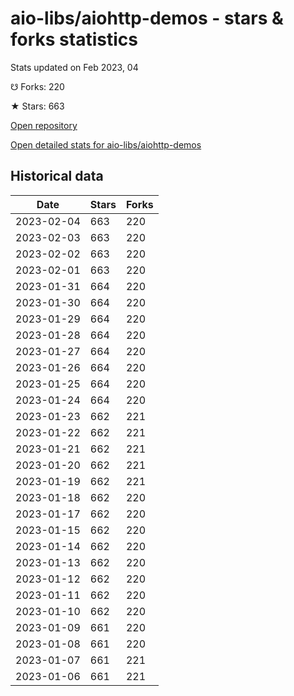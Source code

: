 # aio-libs/aiohttp-demos - stars & forks statistics

Stats updated on Feb 2023, 04

☋ Forks: 220

★ Stars: 663

[Open repository](https://github.com/aio-libs/aiohttp-demos)

[Open detailed stats for aio-libs/aiohttp-demos](https://reviewgithub.com/rep/aio-libs/aiohttp-demos)

## Historical data
| Date | Stars | Forks |
|------|-------|-------|
| 2023-02-04 | 663 | 220 | 
| 2023-02-03 | 663 | 220 | 
| 2023-02-02 | 663 | 220 | 
| 2023-02-01 | 663 | 220 | 
| 2023-01-31 | 664 | 220 | 
| 2023-01-30 | 664 | 220 | 
| 2023-01-29 | 664 | 220 | 
| 2023-01-28 | 664 | 220 | 
| 2023-01-27 | 664 | 220 | 
| 2023-01-26 | 664 | 220 | 
| 2023-01-25 | 664 | 220 | 
| 2023-01-24 | 664 | 220 | 
| 2023-01-23 | 662 | 221 | 
| 2023-01-22 | 662 | 221 | 
| 2023-01-21 | 662 | 221 | 
| 2023-01-20 | 662 | 221 | 
| 2023-01-19 | 662 | 221 | 
| 2023-01-18 | 662 | 220 | 
| 2023-01-17 | 662 | 220 | 
| 2023-01-15 | 662 | 220 | 
| 2023-01-14 | 662 | 220 | 
| 2023-01-13 | 662 | 220 | 
| 2023-01-12 | 662 | 220 | 
| 2023-01-11 | 662 | 220 | 
| 2023-01-10 | 662 | 220 | 
| 2023-01-09 | 661 | 220 | 
| 2023-01-08 | 661 | 220 | 
| 2023-01-07 | 661 | 221 | 
| 2023-01-06 | 661 | 221 | 

